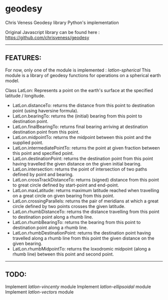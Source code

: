 # geodesy
Chris Veness Geodesy library Python's implementation

Original Javascript library can be found here :
https://github.com/chrisveness/geodesy

---------
FEATURES:
---------
For now, only one of the module is implemented : *latlon-spherical*
This module is a library of geodesy functions for operations on a spherical earth model.

Class LatLon: Represents a point on the earth's surface at the specified latitude / longitude.
- LatLon.distanceTo: returns the distance from this point to destination point (using haversine formula).
- LatLon.bearingTo: returns the (initial) bearing from this point to destination point.
- LatLon.finalBearingTo: returns final bearing arriving at destination destination point from this point.
- LatLon.midpointTo: returns the midpoint between this point and the supplied point.
- LatLon.intermediatePointTo: returns the point at given fraction between this point and specified point.
- LatLon.destinationPoint: returns the destination point from this point having travelled the given distance on the given initial bearing.
- LatLon.intersection: returns the point of intersection of two paths defined by point and bearing.
- LatLon.crossTrackDistanceTo: returns (signed) distance from this point to great circle defined by start-point and end-point.
- LatLon.maxLatitude: returns maximum latitude reached when travelling on a great circle on given bearing from this point.
- LatLon.crossingParallels: returns the pair of meridians at which a great circle defined by two points crosses the given latitude.
- LatLon.rhumbDistanceTo: returns the distance travelling from this point to destination point along a rhumb line.
- LatLon.rhumbBearingTo: returns the bearing from this point to destination point along a rhumb line.
- LatLon.rhumbDestinationPoint: returns the destination point having travelled along a rhumb line from this point the given distance on the  given bearing.
- LatLon.rhumbMidpointTo: returns the loxodromic midpoint (along a rhumb line) between this point and second point.


-----
TODO:
-----
Implement *latlon-vincenty* module
Implement *latlon-ellipsoidal* module
Implement *latlon-vectors* module
